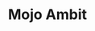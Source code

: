 ---
title: Mojo Ambit
headline: A repo-based .ipa library.
state: archived
feature: false 
startDate: 07-12-2017
endDate: 08-12-2017
---